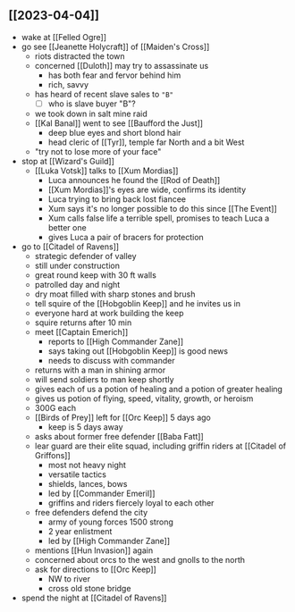 ## [[2023-04-04]]
- wake at [[Felled Ogre]]
- go see [[Jeanette Holycraft]] of [[Maiden's Cross]]
	- riots distracted the town
	- concerned [[Duloth]] may try to assassinate us
		- has both fear and fervor behind him
		- rich, savvy
	- has heard of recent slave sales to `"B"`
		- [ ] who is slave buyer "B"?
	- we took down in salt mine raid
	- [[Kal Banal]] went to see [[Baufford the Just]]
		- deep blue eyes and short blond hair
		- head cleric of [[Tyr]], temple far North and a bit West
	- "try not to lose more of your face"
- stop at [[Wizard's Guild]]
	- [[Luka Votsk]] talks to [[Xum Mordias]]
		- Luca announces he found the [[Rod of Death]]
		- [[Xum Mordias]]'s eyes are wide, confirms its identity
		- Luca trying to bring back lost fiancee
		- Xum says it's no longer possible to do this since [[The Event]]
		- Xum calls false life a terrible spell, promises to teach Luca a better one
		- gives Luca a pair of bracers for protection
- go to [[Citadel of Ravens]]
	- strategic defender of valley
	- still under construction
	- great round keep with 30 ft walls
	- patrolled day and night
	- dry moat filled with sharp stones and brush
	- tell squire of the [[Hobgoblin Keep]] and he invites us in
	- everyone hard at work building the keep
	- squire returns after 10 min
	- meet [[Captain Emerich]]
		- reports to [[High Commander Zane]]
		- says taking out [[Hobgoblin Keep]] is good news
		- needs to discuss with commander
	- returns with a man in shining armor
	- will send soldiers to man keep shortly
	- gives each of us a potion of healing and a potion of greater healing
	- gives us potion of flying, speed, vitality, growth, or heroism
	- 300G each
	- [[Birds of Prey]] left for [[Orc Keep]] 5 days ago
		- keep is 5 days away
	- asks about former free defender [[Baba Fatt]]
	- lear guard are their elite squad, including griffin riders at [[Citadel of Griffons]]
		- most not heavy night
		- versatile tactics
		- shields, lances, bows
		- led by [[Commander Emeril]]
		- griffins and riders fiercely loyal to each other
	- free defenders defend the city
		- army of young forces 1500 strong
		- 2 year enlistment
		- led by [[High Commander Zane]]
	- mentions [[Hun Invasion]] again
	- concerned about orcs to the west and gnolls to the north
	- ask for directions to [[Orc Keep]]
		- NW to river
		- cross old stone bridge
- spend the night at [[Citadel of Ravens]]
